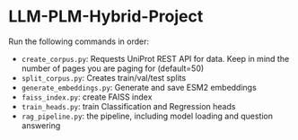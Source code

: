 # LLM-PLM-Hybrid-Project

Run the following commands in order:
* `create_corpus.py`: Requests UniProt REST API for data. Keep in mind the number of pages you are paging for (default=50)
* `split_corpus.py`: Creates train/val/test splits
* `generate_embeddings.py`: Generate and save ESM2 embeddings
* `faiss_index.py`: create FAISS index
* `train_heads.py`: train Classification and Regression heads
* `rag_pipeline.py`: the pipeline, including model loading and question answering

<!-- # DO NOT ADD *.CSV, *.NPZ, OR *.INDEX TO GIT COMMIT -->
